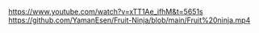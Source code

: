 https://www.youtube.com/watch?v=xTT1Ae_ifhM&t=5651s
https://github.com/YamanEsen/Fruit-Ninja/blob/main/Fruit%20ninja.mp4
